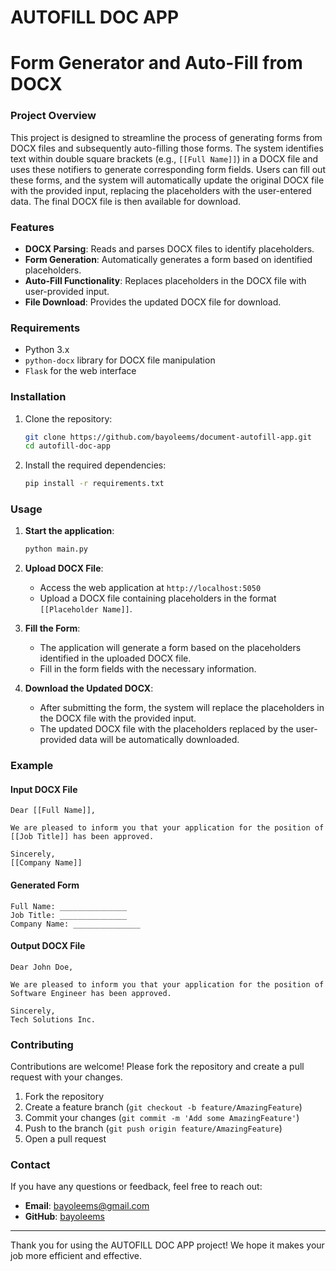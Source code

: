 
# AUTOFILL DOC APP

# Form Generator and Auto-Fill from DOCX

### Project Overview

This project is designed to streamline the process of generating forms from DOCX files and subsequently auto-filling those forms. The system identifies text within double square brackets (e.g., `[[Full Name]]`) in a DOCX file and uses these notifiers to generate corresponding form fields. Users can fill out these forms, and the system will automatically update the original DOCX file with the provided input, replacing the placeholders with the user-entered data. The final DOCX file is then available for download.

### Features

- **DOCX Parsing**: Reads and parses DOCX files to identify placeholders.
- **Form Generation**: Automatically generates a form based on identified placeholders.
- **Auto-Fill Functionality**: Replaces placeholders in the DOCX file with user-provided input.
- **File Download**: Provides the updated DOCX file for download.

### Requirements

- Python 3.x
- `python-docx` library for DOCX file manipulation
- `Flask` for the web interface

### Installation

1. Clone the repository:
    ```sh
    git clone https://github.com/bayoleems/document-autofill-app.git
    cd autofill-doc-app
    ```

2. Install the required dependencies:
    ```sh
    pip install -r requirements.txt
    ```

### Usage

1. **Start the application**:
    ```sh
    python main.py
    ```

2. **Upload DOCX File**:
    - Access the web application at `http://localhost:5050`
    - Upload a DOCX file containing placeholders in the format `[[Placeholder Name]]`.

3. **Fill the Form**:
    - The application will generate a form based on the placeholders identified in the uploaded DOCX file.
    - Fill in the form fields with the necessary information.

4. **Download the Updated DOCX**:
    - After submitting the form, the system will replace the placeholders in the DOCX file with the provided input.
    - The updated DOCX file with the placeholders replaced by the user-provided data will be automatically downloaded.

### Example

#### Input DOCX File
```plaintext
Dear [[Full Name]],

We are pleased to inform you that your application for the position of [[Job Title]] has been approved.

Sincerely,
[[Company Name]]
```

#### Generated Form
```
Full Name: _______________
Job Title: _______________
Company Name: _______________
```

#### Output DOCX File
```plaintext
Dear John Doe,

We are pleased to inform you that your application for the position of Software Engineer has been approved.

Sincerely,
Tech Solutions Inc.
```

### Contributing

Contributions are welcome! Please fork the repository and create a pull request with your changes.

1. Fork the repository
2. Create a feature branch (`git checkout -b feature/AmazingFeature`)
3. Commit your changes (`git commit -m 'Add some AmazingFeature'`)
4. Push to the branch (`git push origin feature/AmazingFeature`)
5. Open a pull request


### Contact

If you have any questions or feedback, feel free to reach out:

- **Email**: bayoleems@gmail.com
- **GitHub**: [bayoleems](https://github.com/bayoleems)

---

Thank you for using the AUTOFILL DOC APP project! We hope it makes your job more efficient and effective.